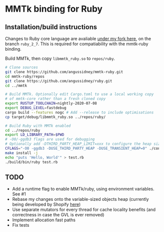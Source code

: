 # MMTk binding for Ruby

## Installation/build instructions

Changes to Ruby core language are avaliable [under my fork here](https://github.com/angussidney/ruby), on the branch `ruby_2_7`. This is required for compatiability with the mmtk-ruby binding.

Build MMTk, then copy `libmmtk_ruby.so` to `repos/ruby`.

```bash
# Clone sources
git clone https://github.com/angussidney/mmtk-ruby.git
cd mmtk-ruby/repos
git clone https://github.com/angussidney/ruby.git
cd ../mmtk

# Build MMTk. Optionally edit Cargo.toml to use a local working copy
# of mmtk-core rather than a fresh cloned copy
export RUSTUP_TOOLCHAIN=nightly-2020-07-08
export DEBUG_LEVEL=fastdebug
cargo build --features nogc # Add --release to include optimisations
cp target/debug/libmmtk_ruby.so ../repos/ruby/

# Build Ruby with MMTk enabled
cd ../repos/ruby
export LD_LIBRARY_PATH=$PWD
# -O0/-ggdb3 flags are used for debugging
# Optionally add -DTHIRD_PARTY_HEAP_LIMIT=xxx to configure the heap size in bytes
CFLAGS="-O0 -ggdb3 -DUSE_THIRD_PARTY_HEAP -DUSE_TRANSIENT_HEAP=0" ./configure prefix="$PWD/build"
make install -j
echo "puts 'Hello, World'" > test.rb
./build/bin/ruby test.rb
```

## TODO
 - Add a runtime flag to enable MMTk/ruby, using environment variables. See #1
 - Rebase my changes onto the variable-sized objects heap (currently being developed by Shopify [here](https://github.com/Shopify/ruby/commits/mvh-pz-variable-width-allocation))
 - Use separate mutators for every thread for cache locality benefits (and correctness in case the GVL is ever removed)
 - Implement allocation fast paths
 - Fix tests